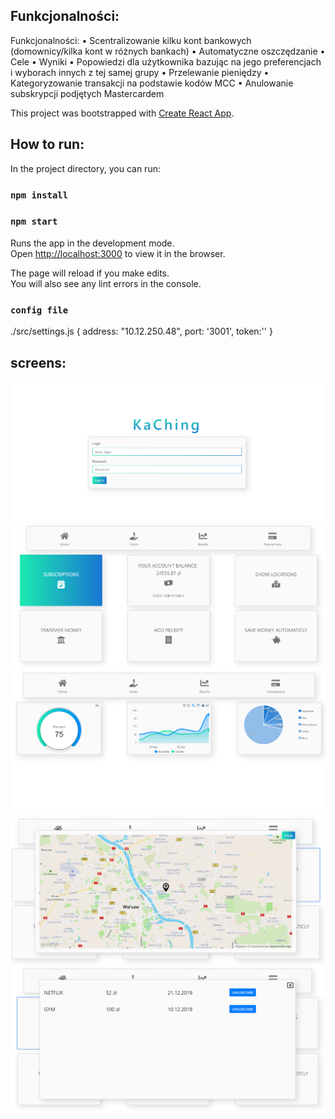 ## Funkcjonalności:
Funkcjonalności:
•	Scentralizowanie kilku kont bankowych (domownicy/kilka kont w różnych bankach)
•	Automatyczne oszczędzanie
•	Cele
•	Wyniki
•	Popowiedzi dla użytkownika bazując na jego preferencjach i wyborach innych z tej samej grupy
•	Przelewanie pieniędzy
•	Kategoryzowanie transakcji na podstawie kodów MCC
•	Anulowanie subskrypcji podjętych Mastercardem


This project was bootstrapped with [Create React App](https://github.com/facebook/create-react-app).

## How to run:

In the project directory, you can run:

### `npm install`

### `npm start`
Runs the app in the development mode.<br />
Open [http://localhost:3000](http://localhost:3000) to view it in the browser.

The page will reload if you make edits.<br />
You will also see any lint errors in the console.

### `config file`
./src/settings.js
{
address: "10.12.250.48", 
    port: '3001',
    token:''
}


## screens:
![KaChing Login](https://github.com/OBH-Disconnected/KaChing/blob/master/screens/login.PNG)
![KaChing Home](https://github.com/OBH-Disconnected/KaChing/blob/master/screens/Home.PNG)
![KaChing Charts](https://github.com/OBH-Disconnected/KaChing/blob/master/screens/Charts.PNG)
![KaChing Map](https://github.com/OBH-Disconnected/KaChing/blob/master/screens/Map.PNG)
![KaChing Subsctiptions](https://github.com/OBH-Disconnected/KaChing/blob/master/screens/subscriptions.PNG)
